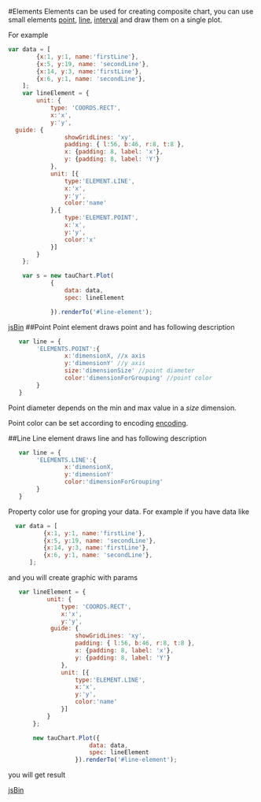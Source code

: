 #Elements
Elements can be used for creating composite chart, you can use small elements [point](#point), [line](#line), [interval](#interval) and draw them on a single plot.

For example
```javascript
var data = [
        {x:1, y:1, name:'firstLine'},
        {x:5, y:19, name: 'secondLine'},
        {x:14, y:3, name:'firstLine'},
        {x:6, y:1, name: 'secondLine'},
    ];
    var lineElement = {
        unit: {
            type: 'COORDS.RECT',
            x:'x',
            y:'y',
  guide: {
                showGridLines: 'xy',
                padding: { l:56, b:46, r:8, t:8 },
                x: {padding: 8, label: 'x'},
                y: {padding: 8, label: 'Y'}
            },
            unit: [{
                type:'ELEMENT.LINE',
                x:'x',
                y:'y',
                color:'name'
            },{
                type:'ELEMENT.POINT',
                x:'x',
                y:'y',
                color:'x'
            }]
        }
    };

    var s = new tauChart.Plot(
            {
                data: data,
                spec: lineElement

            }).renderTo('#line-element');
```
[jsBin](http://jsbin.com/hogoci/20/embed?,output)
##Point
Point element draws point and has following description

```javascript
   var line = {
        'ELEMENTS.POINT':{
                x:'dimensionX, //x axis
                y:'dimensionY' //y axis
                size:'dimensionSize' //point diameter
                color:'dimensionForGrouping' //point color
        }
   }
```
Point diameter depends on the min and max value in a *size* dimension.

Point color can be set according to encoding [encoding](../advanced/encoding.md#custom-colors-for-encoding-color-value#custom-colors-for-encoding-color-value).

##Line
Line element draws line and has following description
```javascript
   var line = {
        'ELEMENTS.LINE':{
                x:'dimensionX,
                y:'dimensionY'
                color:'dimensionForGrouping'
        }
   }
```
Property color use for groping your data. For example if you have data like

```javascript
  var data = [
          {x:1, y:1, name:'firstLine'},
          {x:5, y:19, name: 'secondLine'},
          {x:14, y:3, name:'firstLine'},
          {x:6, y:1, name: 'secondLine'},
      ];
```
and you will create graphic with params

```javascript
   var lineElement = {
           unit: {
               type: 'COORDS.RECT',
               x:'x',
               y:'y',
            guide: {
                   showGridLines: 'xy',
                   padding: { l:56, b:46, r:8, t:8 },
                   x: {padding: 8, label: 'x'},
                   y: {padding: 8, label: 'Y'}
               },
               unit: [{
                   type:'ELEMENT.LINE',
                   x:'x',
                   y:'y',
                   color:'name'
               }]
           }
       };

       new tauChart.Plot({
                       data: data,
                       spec: lineElement
                   }).renderTo('#line-element');
```
you will get result

[jsBin](http://jsbin.com/hogoci/19/embed?output)
